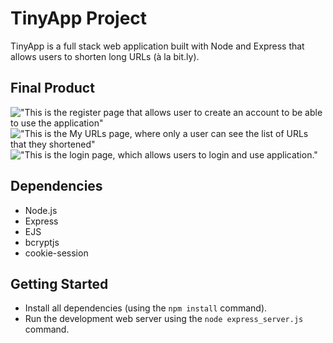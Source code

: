 # TinyApp Project

TinyApp is a full stack web application built with Node and Express that allows users to shorten long URLs (à la bit.ly).

## Final Product

!["This is the register page that allows user to create an account to be able to use the application"](file:///Users/bethanypaul989/Desktop/Screenshot%202023-04-20%20at%206.19.23%20PM.png)
!["This is the My URLs page, where only a user can see the list of URLs that they shortened"](file:///Users/bethanypaul989/Desktop/Screenshot%202023-04-20%20at%205.26.25%20PM.png)
!["This is the login page, which allows users to login and use application."](file:///Users/bethanypaul989/Desktop/Screenshot%202023-04-20%20at%205.27.16%20PM.png)

## Dependencies

- Node.js
- Express
- EJS
- bcryptjs
- cookie-session

## Getting Started

- Install all dependencies (using the `npm install` command).
- Run the development web server using the `node express_server.js` command.

